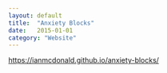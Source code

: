 ```yaml
---
layout: default
title:  "Anxiety Blocks"
date:   2015-01-01
category: "Website"
---
```

https://ianmcdonald.github.io/anxiety-blocks/